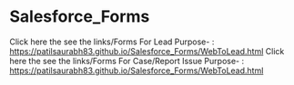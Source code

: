 # Salesforce_Forms
Click here the see the links/Forms For Lead Purpose- : https://patilsaurabh83.github.io/Salesforce_Forms/WebToLead.html
Click here the see the links/Forms For Case/Report Issue Purpose- : https://patilsaurabh83.github.io/Salesforce_Forms/WebToLead.html

